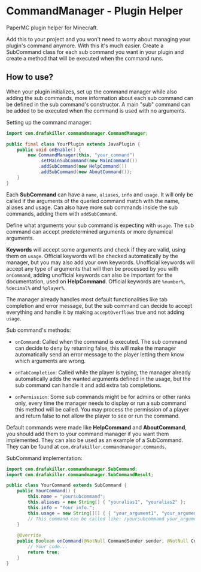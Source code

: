 # CommandManager - Plugin Helper

PaperMC plugin helper for Minecraft.

Add this to your project and you won't need to worry about managing your plugin's command anymore.
With this it's much easier. Create a SubCommand class for each sub command you want in your plugin and create a method that will be executed when the command runs.

## How to use?

When your plugin initializes, set up the command manager while also adding the sub commands, more information about each sub command can be defined in the sub command's constructor. A main "sub" command can be added to be executed when the command is used with no arguments.

Setting up the command manager:
```java
import com.drafakiller.commandmanager.CommandManager;

public final class YourPlugin extends JavaPlugin {
    public void onEnable() {
        new CommandManager(this, "your_command")
            .setMainSubCommand(new MainCommand())
            .addSubCommand(new HelpCommand())
            .addSubCommand(new AboutCommand());
	}
}
```

Each **SubCommand** can have a `name`, `aliases`, `info` and `usage`. It will only be called if the arguments of the queried command match with the name, aliases and usage.
Can also have more sub commands inside the sub commands, adding them with `addSubCommand`.

Define what arguments your sub command is expecting with `usage`. The sub command can accept predetermined arguments or more dynamical arguments.

**Keywords** will accept some arguments and check if they are valid, using them on `usage`. Official keywords will be checked automatically by the manager, but you may also add your own keywords. Unofficial keywords will accept any type of arguments that will then be processed by you with `onCommand`, adding unofficial keywords can also be important for the documentation, used on **HelpCommand**. Official keywords are `%number%`, `%decimal%` and `%player%`.

The manager already handles most default functionalities like tab completion and error message, but the sub command can decide to accept everything and handle it by making `acceptOverflows` true and not adding `usage`.

Sub command's methods:
* `onCommand`: Called when the command is executed. The sub command can decide to deny by returning false, this will make the manager automatically send an error message to the player letting them know which arguments are wrong.


* `onTabCompletion`: Called while the player is typing, the manager already automatically adds the wanted arguments defined in the usage, but the sub command can handle it and add extra tab completions.


* `onPermission`: Some sub commands might be for admins or other ranks only, every time the manager needs to display or run a sub command this method will be called. You may process the permission of a player and return false to not allow the player to see or run the command.

 
Default commands were made like **HelpCommand** and **AboutCommand**, you should add them to your command manager if you want them implemented. They can also be used as an example of a SubCommand. They can be found at `com.drafakiller.commandmanager.commands`.

SubCommand implementation:
```java
import com.drafakiller.commandmanager.SubCommand;
import com.drafakiller.commandmanager.SubCommandResult;

public class YourCommand extends SubCommand {
	public YourCommand() {
		this.name = "yoursubcommand";
		this.aliases = new String[] { "youralias1", "youralias2" };
		this.info = "Your info.";
		this.usage = new String[][] { { "your_argument1", "your_argument2" }, { "%player%" } };
		// This command can be called like: /yoursubcommand your_argument1 <player_name>
	}
	
	@Override
	public Boolean onCommand(@NotNull CommandSender sender, @NotNull Command command, @NotNull String label, SubCommandResult result) {
		// Your code...
		return true;
	}
}
```

